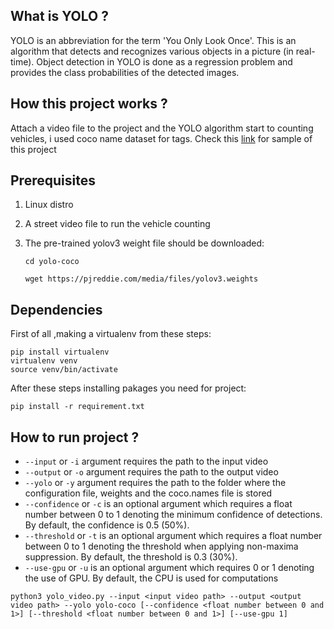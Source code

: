 ## What is YOLO ?
YOLO is an abbreviation for the term 'You Only Look Once'. This is an algorithm that detects and recognizes various objects in a picture (in real-time). Object detection in YOLO is done as a regression problem and provides the class probabilities of the detected images.

## How this project works ?

Attach a video file to the project and the YOLO algorithm start to counting vehicles, i used coco name dataset for tags.
Check this [link](https://drive.google.com/file/d/1BpGvY9Y6Rja6wGJHiANwXlhno3XDw-5b/view?usp=sharing) for sample of this project

## Prerequisites

1. Linux distro
2. A street video file to run the vehicle counting
3. The pre-trained yolov3 weight file should be downloaded:

    ``cd yolo-coco``
    
    ``wget https://pjreddie.com/media/files/yolov3.weights``

## Dependencies 

First of all ,making a virtualenv from these steps:

    pip install virtualenv
    virtualenv venv
    source venv/bin/activate
    
After these steps installing pakages you need for project:

    pip install -r requirement.txt
    

## How to run project ?

* `--input` or `-i` argument requires the path to the input video
* `--output` or `-o` argument requires the path to the output video
* `--yolo` or `-y` argument requires the path to the folder where the configuration file, weights and the coco.names file is stored
* `--confidence` or `-c` is an optional argument which requires a float number between 0 to 1 denoting the minimum confidence of detections. By default, the confidence is 0.5 (50%).
* `--threshold` or `-t` is an optional argument which requires a float number between 0 to 1 denoting the threshold when applying non-maxima suppression. By default, the threshold is 0.3 (30%).
* `--use-gpu` or `-u` is an optional argument which requires 0 or 1 denoting the use of GPU. By default, the CPU is used for computations
```
python3 yolo_video.py --input <input video path> --output <output video path> --yolo yolo-coco [--confidence <float number between 0 and 1>] [--threshold <float number between 0 and 1>] [--use-gpu 1]
```

